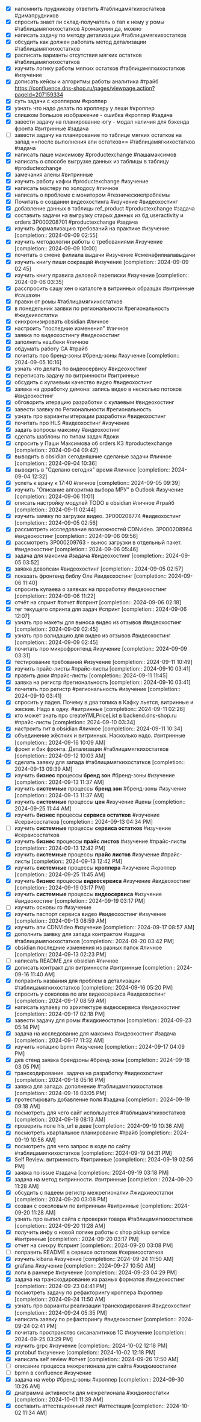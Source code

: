 - [x] напомнить прудникову ответить #таблицамягкихостатков #димапрудников
- [x] спросить знает ли склад-получатель о твп к нему у ромы #таблицамягкихостатков #ромакунин
      да, можно
- [x] написать задачу по методу детализации #таблицамягкихостатков
- [x] обсудить как должен работать метод детализации #таблицамягкихостатков 
- [x] расписать варианты отсутствия мягких остатков #таблицамягкихостатков 
- [x] изучить логику работы мягких остатков #таблицамягкихостатков #изучение
- [x] дописать кейсы и алгоритмы работы аналитика #трайб
    https://confluence.dns-shop.ru/pages/viewpage.action?pageId=207159334  
- [x] суть задачи с кроппером #кроппер
- [x] узнать что надо делать по кропперу у леши #кроппер 
- [x] слишком большое изображение - ошибка #кроппер #задача 
- [x] завести задачу на планирование югу - модал наличия для бэкенда фронта #витринные #задача
- [ ] завести задачу на планирование по таблице мягких остатков на запад ==после выполнения апи остатков== #таблицамягкихостатков #задача
- [x] написать паше максимову #productexchange #пашамаксимов
- [x] написать о способе выгрузке данных из таблицы в таблицу #productexchange
- [x] замечания алены #витринные
- [x] изучить работу кафки #productexchange #изучение
- [x] написать мастеру по холодосу #личное 
- [x] написать о проблеме с монитором #техническиепроблемы
- [x] Почитать о создании видеохостинга #изучение #видеохостинг 
- [x] добавление данных в таблицы ref_product #productexchange #задача
- [x] составить задачи на выгрузку старых данных из бд useractivity и orders ЗР000208701 #productexchange #задача 
- [x] изучить формализацию требований на практике #изучение [completion:: 2024-09-09 02:55]
- [x] изучить методологии работы с требованиями #изучение [completion:: 2024-09-09 10:00]
- [x] почитать о смене филиала выдачи #изучение #сменафилиалавыдачи
- [x] изучить книгу пиши сокращай #изучение [completion:: 2024-09-09 02:45]
- [x] изучить книгу правила деловой переписки #изучение [completion:: 2024-09-06 03:35]
- [x] расспросить сашу хен о каталоге в витринных образцах #витринные #сашахен
- [x] правки от ромы #таблицамягкихостатков 
- [x] в понедельник заявки по региональности #региональность #жидкиеостатки
- [x] синхронизировать obsidian #личное
- [x] настроить "последние изменения" #личное
- [x] заявка по видеохостингу #видеохостинг
- [x] заполнить кешбеки #личное
- [x] обдумать работу СА #трайб
- [x] почитать про бренд-зоны #бренд-зоны #изучение [completion:: 2024-09-05 10:16]
- [x] узнать что делать по видеосервису #видеохостинг
- [x] переписать задачу по витринности #витринные
- [x] обсудить с кулаевым качество видео #видеохостинг
- [x] заявка на доработку демона: запись видео в несколько потоков #видеохостинг
- [x] обговорить итерацию разработки с кулаевым #видеохостинг
- [x] завести заявку по Региональности #региональность 
- [x] узнать про варианты итерации разработки #видеохостинг
- [x] почитать про HLS #видеохостинг #изучение
- [x] задать вопросы максиму #видеохостинг
- [x] сделать шаблоны по типам задач #доки
- [x] спросить у Паши Максимова об orders КЗ #productexchange [completion:: 2024-09-04 09:42]
- [x] выводить в obsidian сегодняшние сделаные задачи #личное [completion:: 2024-09-04 10:36]
- [x] выводить в "Сделано сегодня" время  #личное [completion:: 2024-09-04 12:32]
- [x] успеть к врачу к 17:40 #личное [completion:: 2024-09-05 09:39]
- [x] изучить "Описание алгоритма выбора МРУ" в Outlook #изучение [completion:: 2024-09-06 11:01]
- [x] описать настройку модулей TODO в obsidian #личное #трайб [completion:: 2024-09-11 02:44]
- [x] изучить заявку по загрузки видео. ЗР000208774 #видеохостинг [completion:: 2024-09-05 02:56]
- [x] рассмотреть исследование возможностей CDNvideo. ЗР000208964 #видеохостинг [completion:: 2024-09-06 09:56]
- [x] рассмотреть ЗР000209763 - вынос загрузки в отдельный пакет. #видеохостинг [completion:: 2024-09-06 05:46]
- [x] задача для максима #задача #видеохостинг [completion:: 2024-09-05 03:52]
- [x] заявка девопсам #видеохостинг [completion:: 2024-09-05 02:57]
- [x] показать фронтенд библу Оле #видеохостинг [completion:: 2024-09-06 11:40]
- [x] спросить кулаева о заявках на проработку #видеохостинг [completion:: 2024-09-06 11:22]
- [x] отчёт на спринт #отчет #спринт [completion:: 2024-09-06 02:18]
- [x] тег текущего спринта для задач #спринт [completion:: 2024-09-06 12:07]
- [x] узнать про макеты для выноса видео из отзывов #видеохостинг [completion:: 2024-09-09 02:45]
- [x] узнать про валидацию для видео из отзывов #видеохостинг [completion:: 2024-09-09 02:45]
- [x] почитать про микрофронтенд #изучение [completion:: 2024-09-09 03:31]
- [x] тестирование требований #изучение [completion:: 2024-09-11 10:49]
- [x] изучить прайс-листы #прайс-листы [completion:: 2024-09-10 03:41]
- [x] править доки #прайс-листы [completion:: 2024-09-11 11:45]
- [x] заявка на регистр #региональность [completion:: 2024-09-10 03:41]
- [x] почитать про регистр #региональность #изучение [completion:: 2024-09-10 03:41]
- [x] спросить у падея. Почему в два топика в Кафку льется, витринные и жеские. Надо в одну. #витринные [completion:: 2024-09-11 02:26]
- [x] кто может знать про createYMLPriceList в backend.dns-shop.ru #прайс-листы [completion:: 2024-09-10 03:34]
- [x] настроить гит в obsidian #личное [completion:: 2024-09-11 10:34]
- [x] объединение жёстких и витринных. Насколько надо. #витринные [completion:: 2024-09-16 10:09 AM]
- [x] фронт и бэк фронта. Детализация #таблицамягкихостатков [completion:: 2024-09-12 10:03 AM]
- [x] сделать заявку для запада #таблицамягкихостатков [completion:: 2024-09-13 09:39 AM]
- [x] изучить **бизнес** процессы **бренд зон** #бренд-зоны #изучение [completion:: 2024-09-13 11:37 AM]
- [x] изучить **системные** процессы **бренд зон** #бренд-зоны #изучение [completion:: 2024-09-13 11:37 AM]
- [x] изучить **системные** процессы **цен** #изучение #цены [completion:: 2024-09-25 11:44 AM]
- [x] изучить **бизнес** процессы **сервиса остатков** #изучение #сервисостатков [completion:: 2024-09-13 04:34 PM]
- [ ] изучить **системные** процессы **сервиса остатков** #изучение #сервисостатков 
- [x] изучить **бизнес** процессы **прайс листов** #изучение #прайс-листы [completion:: 2024-09-13 12:42 PM]
- [x] изучить **системные** процессы **прайс листов** #изучение #прайс-листы [completion:: 2024-09-13 12:42 PM]
- [x] изучить **системные** процессы **кроппера** #изучение #кроппер [completion:: 2024-09-25 11:45 AM]
- [x] изучить **бизнес** процессы **видеосервиса** #изучение #видеохостинг [completion:: 2024-09-19 03:17 PM]
- [x] изучить **системные** процессы **видеосервиса** #изучение #видеохостинг [completion:: 2024-09-19 03:17 PM]
- [ ] изучить основы го #изучение 
- [x] изучить паспорт сервиса видео #видеохостинг #изучение [completion:: 2024-09-13 08:59 AM]
- [x] изучить апи CDNVideo #изучение [completion:: 2024-09-17 08:57 AM]
- [x] дополнить заявку для запада контрактом #задача #таблицамягкихостатков [completion:: 2024-09-20 03:42 PM]
- [x] obsidian последние изменения из разных папок #личное [completion:: 2024-09-13 02:23 PM]
- [ ] написать README для obsidian #личное 
- [x] дописать контракт для витринности #витринные [completion:: 2024-09-16 11:40 AM]
- [x] поправить названия для проблем в детализации #таблицамягкихостатков [completion:: 2024-09-16 05:20 PM]
- [x] спросить у соколова по апи видеосервиса #видеохостинг [completion:: 2024-09-17 08:59 AM]
- [x] написать кулаеву по архитектуре видеосервиса #видеохостинг [completion:: 2024-09-17 02:18 PM]
- [x] завеcти задачу для ромы #жидкиеостатки [completion:: 2024-09-23 05:14 PM]
- [x] задача на исследование для максима #видеохостинг #задача [completion:: 2024-09-17 11:32 AM]
- [x] изучить нотацию bpmn #изучение [completion:: 2024-09-17 04:09 PM]
- [x] дев стенд заявка брендзоны #бренд-зоны [completion:: 2024-09-18 03:05 PM]
- [x] транскодирование. задача на разработку #видеохостинг [completion:: 2024-09-18 05:16 PM]
- [x] заявка для запада. дополнение #таблицамягкихостатков [completion:: 2024-09-18 03:05 PM]
- [x] протестировать добавление поля #задача [completion:: 2024-09-19 09:18 AM]
- [x] посмотреть для чего сайт используется #таблицамягкихостатков [completion:: 2024-09-19 08:13 AM]
- [x] проверить поле hls_url в деве [completion:: 2024-09-19 10:36 AM]
- [x] посмотреть квартальное планирование #трайб [completion:: 2024-09-19 10:56 AM]
- [x] посмотреть для чего запрос в коде по сайту #таблицамягкихостатков [completion:: 2024-09-19 04:31 PM]
- [x] Self Review. витринность #витринные [completion:: 2024-09-19 02:56 PM]
- [x] заявка по issue #задача [completion:: 2024-09-19 03:18 PM]
- [x] задача на метод витринности. #витринные [completion:: 2024-09-20 11:28 AM]
- [x] обсудить с падеем регистр межрегионалки #жидкиеостатки [completion:: 2024-09-20 03:08 PM]
- [x] созван с соколовым по витринным #витринные [completion:: 2024-09-20 11:28 AM]
- [x] узнать про выпил сайта с проверки товара #таблицамягкихостатков [completion:: 2024-09-20 11:28 AM]
- [x] получить инфу о новой логике работы с shop pickup service #витринные [completion:: 2024-09-20 03:17 PM]
- [x] отчет на синхру #спринт [completion:: 2024-09-20 03:08 PM]
- [ ] поправить README в сервисе остатков #сервисостатков 
- [x] изучить kibana #изучение [completion:: 2024-09-24 11:50 AM]
- [x] grafana #изучение [completion:: 2024-09-27 10:50 AM]
- [x] логи в ранчере #изучение [completion:: 2024-09-23 04:29 PM]
- [x] задача на транскодирование из разных форматов #видеохостинг [completion:: 2024-09-23 04:41 PM]
- [x] посмотреть задачу по рефакторингу кроппера #кроппер [completion:: 2024-09-24 11:50 AM]
- [x] узнать про варианты реализации транскодирования #видеохостинг [completion:: 2024-09-24 05:35 PM]
- [x] написать заявку по рефакторингу #видеохостинг [completion:: 2024-09-24 02:41 PM]
- [x] почитать пространство сисаналитиков 1С #изучение [completion:: 2024-09-25 03:29 PM]
- [x] изучить grpc #изучение [completion:: 2024-10-02 12:18 PM]
- [x] protobuf #изучение [completion:: 2024-10-02 12:18 PM]
- [x] написать self review #отчет [completion:: 2024-09-26 17:50 AM]
- [ ] описание процесса межрегионала для сайта #жидкиеостатки 
- [ ] bpmn в confluence #изучение 
- [x] задача на webp #бренд-зоны #кроппер [completion:: 2024-09-30 10:26 AM]
- [x] диаграмма активности для межрегионала #жидкиеостатки [completion:: 2024-10-01 11:39 AM]
- [x] составить аттестационный лист #аттестация [completion:: 2024-10-02 11:34 AM]